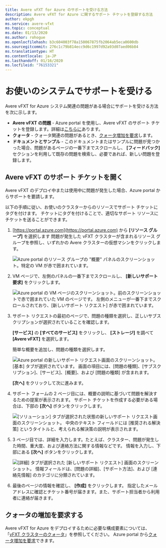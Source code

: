 ```yaml
---
title: Avere vFXT for Azure のサポートを受ける方法
description: Avere vFXT for Azure に関するサポート チケットを登録する方法
author: ekpgh
ms.service: avere-vfxt
ms.topic: conceptual
ms.date: 01/13/2020
ms.author: rohogue
ms.openlocfilehash: b3c604003f78a150067875fb2064ab5eca0600db
ms.sourcegitcommit: 276c1c79b814ecc9d6c1997d92a93d07aed06b84
ms.translationtype: HT
ms.contentlocale: ja-JP
ms.lasthandoff: 01/16/2020
ms.locfileid: "76153321"
---
```

# <a name="get-help-with-your-system"></a>お使いのシステムでサポートを受ける

Avere vFXT for Azure システム関連の問題がある場合にサポートを受ける方法を次に示します。

* **Avere vFXT の問題** - Azure portal を使用し、Avere vFXT のサポート チケットを登録します。詳細は[こちらに](#open-a-support-ticket-for-your-avere-vfxt)あります。
* **クォータ** - クォータ関連の問題があるとき、[クォータ増加を要求](#request-a-quota-increase)します。
* **ドキュメントとサンプル** - このドキュメントまたはサンプルに問題が見つかった場合、問題があるページの一番下までスクロールし、 **[フィードバック]** セクションを利用して既存の問題を検索し、必要であれば、新しい問題を登録します。

## <a name="open-a-support-ticket-for-your-avere-vfxt"></a>Avere vFXT のサポート チケットを開く

Avere vFXT のデプロイ中または使用中に問題が発生した場合、Azure portal からサポートを要請します。

以下の手順に従い、お使いのクラスターからのリソースでサポート チケットにタグを付けます。 チケットにタグを付けることで、適切なサポート リソースにチケットを送ることができます。

1. [https://portal.azure.com](https://portal.azure.com) から **[リソース グループ]** を選択します 問題が発生した vFXT クラスターが含まれるリソース グループを参照し、いずれかの Avere クラスターの仮想マシンをクリックします。

    ![Azure portal のリソース グループの "概要" パネルのスクリーンショット。特定の VM が赤で囲まれています。](media/avere-vfxt-ticket-vm.png)

1. VM ページで、左側のパネルの一番下までスクロールし、 **[新しいサポート要求]** をクリックします。

    ![Azure portal の VM ページのスクリーンショット。前のスクリーンショットで赤で囲まれていた VM のページです。 左側のメニューが一番下までスクロールされており、[新しいサポート リクエスト] が赤で囲まれています。](media/avere-vfxt-ticket-request.png)

1. サポート リクエストの最初のページで、問題の種類を選択し、正しいサブスクリプションが選択されていることを確認します。

   **[サービス]** の **[すべてのサービス]** をクリックし、 **[ストレージ]** を調べて **[Avere vFXT]** を選択します。

   簡単な概要を追加し、問題の種類を選択します。

    ![Azure portal の新しいサポート リクエスト画面のスクリーンショット。 [基本] タブが選択されています。 画面の項目には、[問題の種類]、[サブスクリプション]、[サービス]、[概要]、および [問題の種類] が含まれます。](media/ticket-basics.png)

   **[次へ]** をクリックして次に進みます。

1. サポート フォームの 2 ページ目には、概要の説明に基づいて問題を解決するための提案が表示されます。 サポート チケットを作成する必要がある場合は、下部の **[次へ]** ボタンをクリックします。

   ![[ソリューション] タブが選択された状態の新しいサポート リクエスト画面のスクリーンショット。 中央のテキスト フィールドには [推奨される解決策] というタイトルと、考えられる解決策の説明が表示されます。](media/ticket-solutions.png)

1. 3 ページ目では、詳細を入力します。たとえば、クラスター、問題が発生した時間、重大度、および連絡方法に関する情報などです。 情報を入力し、下部にある **[次へ]** ボタンをクリックします。

   ![[詳細] タブが選択された [新しいサポート リクエスト] 画面のスクリーンショット。 情報フィールドは、[問題の詳細]、[サポート方法]、および [連絡先情報] のカテゴリに分類されています。](media/ticket-details.png)

1. 最後のページの情報を確認し、 **[作成]** をクリックします。 指定したメール アドレスに確認とチケット番号が届きます。また、サポート担当者から利用者に連絡が届きます。

## <a name="request-a-quota-increase"></a>クォータの増加を要求する

Avere vFXT for Azure をデプロイするために必要な構成要素については、「[vFXT クラスターのクォータ](avere-vfxt-prereqs.md#quota-for-the-vfxt-cluster)」を参照してください。 Azure portal から[クォータ増加を要求](https://docs.microsoft.com/azure/azure-portal/supportability/resource-manager-core-quotas-request)できます。
